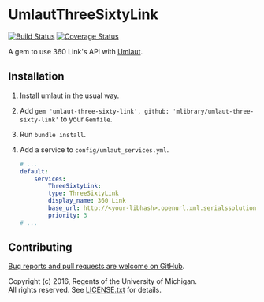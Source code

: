# UmlautThreeSixtyLink
[![Build Status](https://api.travis-ci.org/mlibrary/umlaut-three-sixty-link.png?branch=master)](https://travis-ci.org/mlibrary/umlaut-three-sixty-link)
[![Coverage Status](https://coveralls.io/repos/mlibrary/umlaut-three-sixty-link/badge.png)](https://coveralls.io/github/mlibrary/umlaut-three-sixty-link)

A gem to use 360 Link's API with [Umlaut](https://github.com/team-umlaut/umlaut).

## Installation

1. Install umlaut in the usual way.
1. Add `gem 'umlaut-three-sixty-link', github: 'mlibrary/umlaut-three-sixty-link'` to your `Gemfile`.
1. Run `bundle install`.
1. Add a service to `config/umlaut_services.yml`.

    ```yaml
    # ...
    default:
        services:
            ThreeSixtyLink:
            type: ThreeSixtyLink
            display_name: 360 Link
            base_url: http://<your-libhash>.openurl.xml.serialssolutions.com/openurlxml
            priority: 3
    # ...
    ```

## Contributing

[Bug reports and pull requests are welcome on GitHub](https://github.com/mlibrary/umlaut-three-sixty-link).

Copyright (c) 2016, Regents of the University of Michigan.  
All rights reserved. See [LICENSE.txt](LICENSE.txt) for details.
